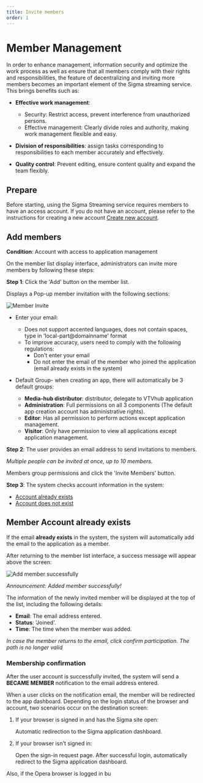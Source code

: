 ```yaml
---
title: Invite members
order: 1
---
```


# Member Management

In order to enhance management, information security and optimize the work process as well as ensure that all members comply with their rights and responsibilities, the feature of decentralizing and inviting more members becomes an important element of the Sigma streaming service. This brings benefits such as:

- **Effective work management**:

  - Security: Restrict access, prevent interference from unauthorized persons.
  - Effective management: Clearly divide roles and authority, making work management flexible and easy.
- **Division of responsibilities**: assign tasks corresponding to responsibilities to each member accurately and effectively.
- **Quality control**: Prevent editing, ensure content quality and expand the team flexibly.

## Prepare

Before starting, using the Sigma Streaming service requires members to have an access account. If you do not have an account, please refer to the instructions for creating a new account [Create new account](../../02-user-management/a-sign-up.md#sign-account).

## Add members

**Condition**: Account with access to application management

On the member list display interface, administrators can invite more members by following these steps:

**Step 1**: Click the 'Add' button on the member list.

Displays a Pop-up member invitation with the following sections:

![Member Invite](/images/streaming-platform/app-management/02-member/pop-up/create.png)

- Enter your email:
  - Does not support accented languages, does not contain spaces, type in 'local-part\@domainname' format
  - To improve accuracy, users need to comply with the following regulations:
    - Don't enter your email
    - Do not enter the email of the member who joined the application (email already exists in the system)

- Default Group- when creating an app, there will automatically be 3 default groups:
  - **Media-hub distributor**: distributor, delegate to VTVhub application
  - **Administration**: Full permissions on all 3 components (The default app creation account has administrative rights).
  - **Editor**: Has all permission to perform actions except application management.
  - **Visitor**: Only have permission to view all applications except application management.

**Step 2**:
The user provides an email address to send invitations to members.

_Multiple people can be invited at once, up to 10 members._

Members group permissions and click the 'Invite Members' button.

**Step 3**:
The system checks account information in the system:

- [Account already exists](a-invite#account-existed)
- [Account does not exist](./a-invite#member-account-non-existent)

## Member Account already exists

If the email **already exists** in the system, the system will automatically add the email to the application as a member.

After returning to the member list interface, a success message will appear above the screen:

![Add member successfully](/images/streaming-platform/app-management/02-member/message/create.png)

_Announcement: Added member successfully!_

The information of the newly invited member will be displayed at the top of the list, including the following details:

- **Email**: The email address entered.
- **Status**: 'Joined'.
- **Time**: The time when the member was added.

_In case the member returns to the email, click confirm participation. The path is no longer valid_

### Membership confirmation

After the user account is successfully invited, the system will send a **BECAME MEMBER** notification to the email address entered.

When a user clicks on the notification email, the member will be redirected to the app dashboard. Depending on the login status of the browser and account, two scenarios occur on the destination screen:

1. If your browser is signed in and has the Sigma site open:

   Automatic redirection to the Sigma application dashboard.

2. If your browser isn't signed in:

   Open the sign-in request page.
   After successful login, automatically redirect to the Sigma application dashboard.

Also, if the Opera browser is logged in bu
